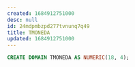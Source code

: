 ```yaml
---
created: 1684912751000
desc: null
id: 24mdpmbzpd277tvnunq7q49
title: TMONEDA
updated: 1684912751000
---
```


```sql
CREATE DOMAIN TMONEDA AS NUMERIC(18, 4);
```